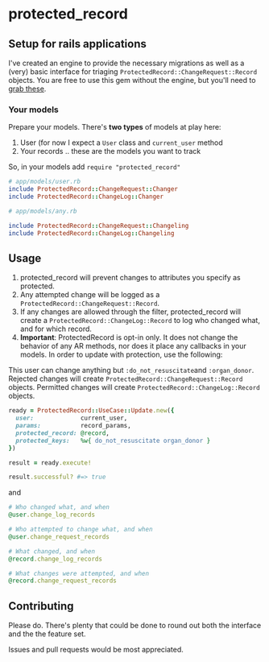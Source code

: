 # protected_record

## Setup for rails applications

I've created an engine to provide the necessary migrations as well as a (very)
basic interface for triaging `ProtectedRecord::ChangeRequest::Record` objects.
You are free to use this gem without the engine, but you'll need to
[grab these](https://github.com/rthbound/protected_record_manager/tree/master/db/migrate).

### Your models

Prepare your models.
There's **two types** of models at play here:

1. User (for now I expect a `User` class and `current_user` method
2. Your records .. these are the models you want to track

So, in your models add `require "protected_record"`

```ruby
# app/models/user.rb
include ProtectedRecord::ChangeRequest::Changer
include ProtectedRecord::ChangeLog::Changer
```

```ruby
# app/models/any.rb

include ProtectedRecord::ChangeRequest::Changeling
include ProtectedRecord::ChangeLog::Changeling
```

## Usage

1. protected_record will prevent changes to attributes you specify as protected.
2. Any attempted change will be logged as a
   `ProtectedRecord::ChangeRequest::Record`.
3. If any changes are allowed through the filter, protected_record
   will create a `ProtectedRecord::ChangeLog::Record` to log who changed what,
   and for which record.
4. **Important**: ProtectedRecord is opt-in only. It does not change the
   behavior of any AR methods, nor does it place any callbacks in your models.
   In order to update with protection, use the following:

This user can change anything but `:do_not_resuscitate`and `:organ_donor`.
Rejected changes will create `ProtectedRecord::ChangeRequest::Record` objects.
Permitted changes will create `ProtectedRecord::ChangeLog::Record` objects.

```ruby
ready = ProtectedRecord::UseCase::Update.new({
  user:             current_user,
  params:           record_params,
  protected_record: @record,
  protected_keys:   %w{ do_not_resuscitate organ_donor }
})

result = ready.execute!

result.successful? #=> true
```

and

```ruby
# Who changed what, and when
@user.change_log_records

# Who attempted to change what, and when
@user.change_request_records

# What changed, and when
@record.change_log_records

# What changes were attempted, and when
@record.change_request_records
```

## Contributing

Please do. There's plenty that could be done to round out both the interface
and the the feature set.

Issues and pull requests would be most appreciated.
